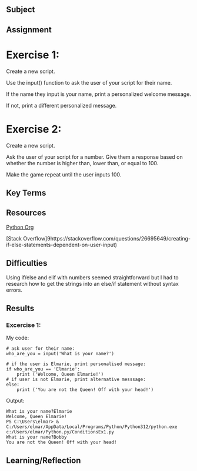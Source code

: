 ##  Subject

##  Assignment

# Exercise 1:

Create a new script.

Use the input() function to ask the user of your script for their name.

If the name they input is your name, print a personalized welcome message. 

If not, print a different personalized message.



#  Exercise 2:

Create a new script.

Ask the user of your script for a number. Give them a response based on whether the number is higher than, lower than, or equal to 100.

Make the game repeat until the user inputs 100.


##  Key Terms

##  Resources

[Python Org](https://discuss.python.org/t/input-in-if-else-statements/41197)

[Stack Overflow]9https://stackoverflow.com/questions/26695649/creating-if-else-statements-dependent-on-user-input)



##  Difficulties
Using if/else and elif with numbers seemed straightforward but I had to research how to get the strings into an else/if statement without syntax errors.

##  Results

### Excercise 1:

My code:
```
# ask user for their name:
who_are_you = input('What is your name?')

# if the user is Elmarie, print personalised message:
if who_are_you == 'Elmarie':
    print ('Welcome, Queen Elmarie!')
# if user is not Elmarie, print alternative messsage:
else: 
    print ('You are not the Queen! Off with your head!')
```

Output:

```
What is your name?Elmarie
Welcome, Queen Elmarie!
PS C:\Users\elmar> & C:/Users/elmar/AppData/Local/Programs/Python/Python312/python.exe c:/Users/elmar/Python.py/ConditionsEx1.py
What is your name?Bobby
You are not the Queen! Off with your head!
```

##  Learning/Reflection
